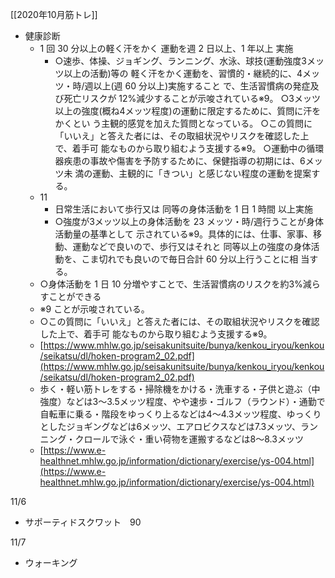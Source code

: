 
[[2020年10月筋トレ]]
- 健康診断
    - 1 回 30 分以上の軽く汗をかく 運動を週 2 日以上、1 年以上 実施
        - ○速歩、体操、ジョギング、ランニング、水泳、球技(運動強度3メッツ以上の活動)等の 軽く汗をかく運動を、習慣的・継続的に、4メッツ・時/週以上(週 60 分以上)実施すること で、生活習慣病の発症及び死亡リスクが 12%減少することが示唆されている※9。 ○3メッツ以上の強度(概ね4メッツ程度)の運動に限定するために、質問に汗をかくとい う主観的感覚を加えた質問となっている。 ○この質問に「いいえ」と答えた者には、その取組状況やリスクを確認した上で、着手可 能なものから取り組むよう支援する※9。 ○運動中の循環器疾患の事故や傷害を予防するために、保健指導の初期には、6メッツ未 満の運動、主観的に「きつい」と感じない程度の運動を提案する。
    - 11
        - 日常生活において歩行又は 同等の身体活動を 1 日 1 時間 以上実施
        - ○強度が3メッツ以上の身体活動を 23 メッツ・時/週行うことが身体活動量の基準として 示されている※9。具体的には、仕事、家事、移動、運動などで良いので、歩行又はそれと 同等以上の強度の身体活動を、こま切れでも良いので毎日合計 60 分以上行うことに相 当する。
    - ○身体活動を 1 日 10 分増やすことで、生活習慣病のリスクを約3%減らすことができる
    - ※9 ことが示唆されている。
    - ○この質問に「いいえ」と答えた者には、その取組状況やリスクを確認した上で、着手可 能なものから取り組むよう支援する※9。
    - [https://www.mhlw.go.jp/seisakunitsuite/bunya/kenkou_iryou/kenkou/seikatsu/dl/hoken-program2_02.pdf](https://www.mhlw.go.jp/seisakunitsuite/bunya/kenkou_iryou/kenkou/seikatsu/dl/hoken-program2_02.pdf)
    - 歩く・軽い筋トレをする・掃除機をかける・洗車する・子供と遊ぶ（中強度）などは3～3.5メッツ程度、やや速歩・ゴルフ（ラウンド）・通勤で自転車に乗る・階段をゆっくり上るなどは4～4.3メッツ程度、ゆっくりとしたジョギングなどは6メッツ、エアロビクスなどは7.3メッツ、ランニング・クロールで泳ぐ・重い荷物を運搬するなどは8～8.3メッツ
    - [https://www.e-healthnet.mhlw.go.jp/information/dictionary/exercise/ys-004.html](https://www.e-healthnet.mhlw.go.jp/information/dictionary/exercise/ys-004.html)

11/6
- サポーティドスクワット　90

11/7
- ウォーキング
